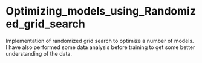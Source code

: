 # Optimizing_models_using_Randomized_grid_search
Implementation of randomized grid search to optimize a number of models. I have also performed some data analysis before training to get some better understanding of the data.
